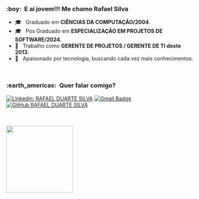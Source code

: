 
<h3> :boy: &nbsp;E ai jovem!!! Me chamo Rafael Silva </h3>

- 🎓 &nbsp; Graduado em **CIÊNCIAS DA COMPUTAÇÃO/2004**.
- 🎓 &nbsp; Pós Graduado em **ESPECIALIZAÇÃO EM PROJETOS DE SOFTWARE/2024**.
- 💼 &nbsp; Trabalho como **GERENTE DE PROJETOS / GERENTE DE TI deste 2013**.
- 🚀 &nbsp; Apaixonado por tecnologia, buscando cada vez mais conhecimentos.
<br/>

<h3> :earth_americas: &nbsp;Quer falar comigo? </h3> 

[![Linkedin: RAFAEL DUARTE SILVA](https://img.shields.io/badge/-rafaelduartesilva-blue?style=flat-square&logo=Linkedin&logoColor=white&link=https://www.linkedin.com/in/rafaelduartesilva/)](https://www.linkedin.com/in/rafaelduartesilva/)
[![Gmail Badge](https://img.shields.io/badge/-silva.rafaelduarte@email.com-D14836?style=flat&logo=Gmail&logoColor=white&link=mailto:silva.rafaelduarte@gmail.com)](mailto:silva.rafaelduarte@gmail.com)
[![GitHub RAFAEL DUARTE SILVA]( https://img.shields.io/github/followers/silvarafaelduarte?label=follow&style=social)](https://github.com/silvarafaelduarte)

<br/>
<br/>

<a href="https://github.com/silvarafaelduarte">
  <img height="180em" src="https://github-readme-stats.vercel.app/api?username=silvarafaelduarte&theme=blue&show_icons=true" />
</a>

<br/>


